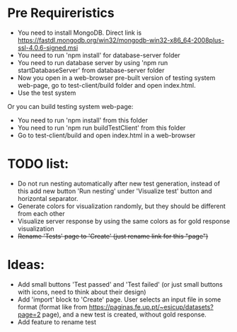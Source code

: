 Pre Requireristics
==================
* You need to install MongoDB. Direct link is https://fastdl.mongodb.org/win32/mongodb-win32-x86_64-2008plus-ssl-4.0.6-signed.msi
* You need to run 'npm install' for database-server folder
* You need to run database server by using 'npm run startDatabaseServer' from database-server folder
* Now you open in a web-browser pre-built version of testing system web-page, go to test-client/build folder and open index.html.
* Use the test system

Or you can build testing system web-page:
* You need to run 'npm install' from this folder
* You need to run 'npm run buildTestClient' from this folder
* Go to test-client/build and open index.html in a web-browser

TODO list:
==========
* Do not run nesting automatically after new test generation, instead of this add new button 'Run nesting' under 'Visualize test' button and horizontal separator.
* Generate colors for visualization randomly, but they should be different from each other
* Visualize server response by using the same colors as for gold response visualization
* ~~Rename 'Tests' page to 'Create' (just rename link for this "page")~~

Ideas:
======
* Add small buttons 'Test passed' and 'Test failed' (or just small buttons with icons, need to think about their design)
* Add 'import' block to 'Create' page. User selects an input file in some format (format like from https://paginas.fe.up.pt/~esicup/datasets?page=2 page), and a new test is created, without gold response.
* Add feature to rename test
  
